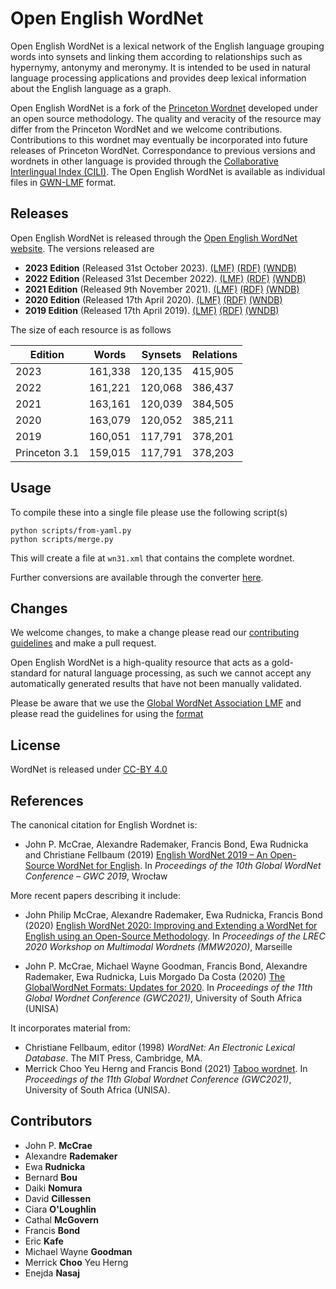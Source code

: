 # Open English WordNet

Open English WordNet is a lexical network of the English language grouping words into synsets and linking them according
to relationships such as hypernymy, antonymy and meronymy. It is intended to be used in natural language processing 
applications and provides deep lexical information about the English language as a graph.

Open English WordNet is a fork of the [Princeton Wordnet](https://wordnet.princeton.edu/) developed under
an open source methodology. The quality and veracity of the resource may differ from the Princeton 
WordNet and we welcome contributions. Contributions to this wordnet may eventually be incorporated into
future releases of Princeton WordNet. Correspondance to previous versions and wordnets in other language is provided
through the [Collaborative Interlingual Index (CILI)](https://github.com/globalwordnet/cili). The Open English WordNet is available as individual files in [GWN-LMF](http://globalwordnet.github.io/schemas/) format.

## Releases

Open English WordNet is released through the [Open English WordNet website](https://en-word.net/). The versions released are

* **2023 Edition** (Released 31st October 2023). [(LMF)](https://en-word.net/static/english-wordnet-2023.xml.gz)
[(RDF)](https://en-word.net/static/english-wordnet-2023.ttl.gz)
[(WNDB)](https://en-word.net/static/english-wordnet-2023.zip)
* **2022 Edition** (Released 31st December 2022). [(LMF)](https://en-word.net/static/english-wordnet-2022.xml.gz)
[(RDF)](https://en-word.net/static/english-wordnet-2022.ttl.gz)
[(WNDB)](https://en-word.net/static/english-wordnet-2022.zip)
* **2021 Edition** (Released 9th November 2021). [(LMF)](https://en-word.net/static/english-wordnet-2021.xml.gz)
[(RDF)](https://en-word.net/static/english-wordnet-2021.ttl.gz)
[(WNDB)](https://en-word.net/static/english-wordnet-2021.zip)
* **2020 Edition** (Released 17th April 2020). [(LMF)](https://en-word.net/static/english-wordnet-2020.xml.gz)
[(RDF)](https://en-word.net/static/english-wordnet-2020.ttl.gz)
[(WNDB)](https://en-word.net/static/english-wordnet-2020.zip)
* **2019 Edition** (Released 17th April 2019). [(LMF)](https://en-word.net/static/english-wordnet-2019.xml.gz)
[(RDF)](https://en-word.net/static/english-wordnet-2019.ttl.gz)
[(WNDB)](https://en-word.net/static/english-wordnet-2019.zip)

The size of each resource is as follows

| Edition | Words   | Synsets | Relations |
|---------|---------|---------|-----------|
| 2023    | 161,338 | 120,135 | 415,905   |
| 2022    | 161,221 | 120,068 | 386,437   |
| 2021    | 163,161 | 120,039 | 384,505   |
| 2020    | 163,079 | 120,052 | 385,211   |
| 2019    | 160,051 | 117,791 | 378,201   |
| Princeton 3.1 | 159,015 | 117,791 | 378,203 | 

## Usage

To compile these into a single file please use the following script(s)

    python scripts/from-yaml.py
    python scripts/merge.py

This will create a file at `wn31.xml` that contains the complete wordnet.

Further conversions are available through the converter [here](http://server1.nlp.insight-centre.org/gwn-converter/).

## Changes

We welcome changes, to make a change please read our [contributing guidelines](CONTRIBUTING.md) 
and make a pull request.

Open English WordNet is a high-quality resource that acts as a gold-standard for natural language processing,
as such we cannot accept any automatically generated results that have not been manually validated.

Please be aware that we use the [Global WordNet Association LMF](https://globalwordnet.github.io/schemas/) and please read the guidelines for using the [format](FORMAT.md)

## License

WordNet is released under [CC-BY 4.0](LICENSE.md)

## References

The canonical citation for English Wordnet is:

* John P. McCrae, Alexandre Rademaker, Francis Bond, Ewa Rudnicka and Christiane Fellbaum (2019) [English WordNet 2019 – An Open-Source WordNet for English](https://aclanthology.org/2019.gwc-1.31/). In *Proceedings of the 10th Global WordNet Conference – GWC 2019*, Wrocław

More recent papers describing it include:

* John Philip McCrae, Alexandre Rademaker, Ewa Rudnicka, Francis Bond (2020)
[English WordNet 2020: Improving and Extending a WordNet for English using an Open-Source Methodology](https://aclanthology.org/2020.mmw-1.3/). In *Proceedings of the LREC 2020 Workshop on Multimodal Wordnets (MMW2020)*, Marseille

* John P. McCrae, Michael Wayne Goodman, Francis Bond, Alexandre Rademaker, Ewa Rudnicka, Luis Morgado Da Costa (2020) [The GlobalWordNet Formats: Updates for 2020](https://aclanthology.org/2021.gwc-1.11/). In *Proceedings of the 11th Global Wordnet Conference (GWC2021)*, University of South Africa (UNISA)

It incorporates material from:

* Christiane Fellbaum, editor (1998) *WordNet: An Electronic Lexical Database*. The MIT Press, Cambridge, MA.
* Merrick Choo Yeu Herng and Francis Bond (2021) [Taboo wordnet](https://aclanthology.org/2021.gwc-1.5/). In *Proceedings of the 11th Global Wordnet Conference (GWC2021)*, University of South Africa (UNISA).


## Contributors

* John P. **McCrae**
* Alexandre **Rademaker**
* Ewa **Rudnicka**
* Bernard **Bou**
* Daiki **Nomura**
* David **Cillessen**
* Ciara **O'Loughlin**
* Cathal **McGovern**
* Francis **Bond**
* Eric **Kafe**
* Michael Wayne **Goodman**
* Merrick **Choo** Yeu Herng
* Enejda **Nasaj**
